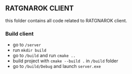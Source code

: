 ## RATGNAROK CLIENT

this folder contains all code related to RATGNAROK client.

### Build client 

- go to `/server`
- run `mkdir build`
- go to `/build` and run `cmake ..`
- build project with `cmake --build .` in `/build` folder
- go to `/build/Debug` and launch `server.exe`